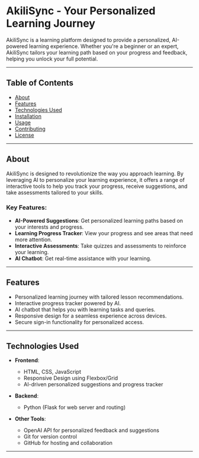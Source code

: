 # AkiliSync - Your Personalized Learning Journey

AkiliSync is a learning platform designed to provide a personalized, AI-powered learning experience. Whether you're a beginner or an expert, AkiliSync tailors your learning path based on your progress and feedback, helping you unlock your full potential.

---

## Table of Contents

- [About](#about)
- [Features](#features)
- [Technologies Used](#technologies-used)
- [Installation](#installation)
- [Usage](#usage)
- [Contributing](#contributing)
- [License](#license)

---

## About

AkiliSync is designed to revolutionize the way you approach learning. By leveraging AI to personalize your learning experience, it offers a range of interactive tools to help you track your progress, receive suggestions, and take assessments tailored to your skills. 

### Key Features:
- **AI-Powered Suggestions**: Get personalized learning paths based on your interests and progress.
- **Learning Progress Tracker**: View your progress and see areas that need more attention.
- **Interactive Assessments**: Take quizzes and assessments to reinforce your learning.
- **AI Chatbot**: Get real-time assistance with your learning.

---

## Features

- Personalized learning journey with tailored lesson recommendations.
- Interactive progress tracker powered by AI.
- AI chatbot that helps you with learning tasks and queries.
- Responsive design for a seamless experience across devices.
- Secure sign-in functionality for personalized access.

---

## Technologies Used

- **Frontend**: 
  - HTML, CSS, JavaScript
  - Responsive Design using Flexbox/Grid
  - AI-driven personalized suggestions and progress tracker
  
- **Backend**: 
  - Python (Flask for web server and routing)

- **Other Tools**:
  - OpenAI API for personalized feedback and suggestions
  - Git for version control
  - GitHub for hosting and collaboration

---
